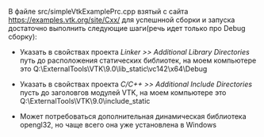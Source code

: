 В файле src/simpleVtkExamplePrc.cpp взятый с сайта https://examples.vtk.org/site/Cxx/
для успешнной сборки и запуска достаточно выполнить следующие шаги(речь идет только про Debug сборку):

* Указать в свойствах проекта _Linker >> Additional Library Directories_ путь до расположения статических библиотек, на моем компьютере это Q:\ExternalTools\VTK\9.0\lib_static\vc142\x64\Debug 

* Указать в свойствах проекта _С/С++ >> Additional Include Directories_  пусть до заголовгов модулей VTK, на моем компьютере это Q:\ExternalTools\VTK\9.0\include_static

* Может потребоваться дополнительная динамическая библиотека opengl32, но чаще всего она уже установлена в Windows